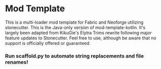 # Mod Template

This is a multi-loader mod template for Fabric and Neoforge utilizing stonecutter. This is the Java-only version 
of mod-template-kotlin.
It's largely been adapted from KikuGie's Elytra Trims rewrite following major feature updates to Stonecutter. 
Feel free to use, although be aware that no support is officially offered or guaranteed.

### Run scaffold.py to automate string replacements and file renames!
